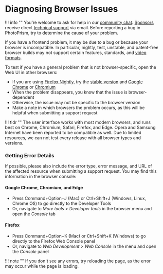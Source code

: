 # Diagnosing Browser Issues

!!! info ""
    You're welcome to ask for help in our [community chat](https://gitter.im/browseyourlife/community).
    [Sponsors](../../funding.md) receive direct [technical support](https://photoprism.app/contact) via email.
    Before reporting a bug in PhotoPrism, try to determine the cause of your problem.

If you have a frontend problem, it may be due to a bug or because your browser is incompatible.
In particular, nightly, test, unstable, and patent-free browser builds may not support certain
features, standards, and [video formats](https://github.com/photoprism/photoprism/issues/707).

To test if you have a general problem that is not browser-specific, open the Web UI in other browsers:

- If you are using [Firefox Nightly](https://www.mozilla.org/en-US/firefox/channel/desktop/), try the [stable version](https://www.mozilla.org/en-US/firefox/all/#product-desktop-release) and [Google Chrome](https://www.google.com/chrome/) or [Chromium](https://www.chromium.org/getting-involved/download-chromium)
- When the problem disappears, you know that the issue is browser-dependent
- Otherwise, the issue may not be specific to the browser version
- Make a note in which browsers the problem occurs, as this will be helpful when submitting a support request

!!! tldr ""
    The user interface works with most modern browsers, and runs best on Chrome, Chromium, Safari, Firefox, and Edge.
    Opera and Samsung Internet have been reported to be compatible as well. Due to limited resources, we can
    not test every release with all browser types and versions.

### Getting Error Details ###

If possible, please also include the error type, error message, and URL of the affected resource when submitting a
support request. You may find this information in the browser console:

#### Google Chrome, Chromium, and Edge ####

- Press Command+Option+J (Mac) or Ctrl+Shift+J (Windows, Linux, Chrome OS) to go directly to the Developer Tools
- Or, navigate to *More tools* > *Developer tools* in the browser menu and open the *Console* tab

#### Firefox ####

- Press Command+Option+K (Mac) or Ctrl+Shift+K (Windows) to go directly to the Firefox Web Console panel
- Or, navigate to *Web Development* > *Web Console* in the menu and open the *Console* panel

!!! note ""
    If you don't see any errors, try reloading the page, as the error may occur while the page is loading.

